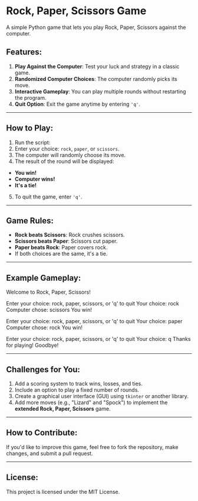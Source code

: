 # Rock, Paper, Scissors Game

A simple Python game that lets you play Rock, Paper, Scissors against the computer.

## Features:
1. **Play Against the Computer**: Test your luck and strategy in a classic game.
2. **Randomized Computer Choices**: The computer randomly picks its move.
3. **Interactive Gameplay**: You can play multiple rounds without restarting the program.
4. **Quit Option**: Exit the game anytime by entering `'q'`.

---

## How to Play:
1. Run the script:
2. Enter your choice: `rock`, `paper`, or `scissors`.
3. The computer will randomly choose its move.
4. The result of the round will be displayed:
- **You win!**
- **Computer wins!**
- **It's a tie!**
5. To quit the game, enter `'q'`.

---

## Game Rules:
- **Rock beats Scissors**: Rock crushes scissors.
- **Scissors beats Paper**: Scissors cut paper.
- **Paper beats Rock**: Paper covers rock.
- If both choices are the same, it's a tie.

---

## Example Gameplay:

Welcome to Rock, Paper, Scissors!

Enter your choice: rock, paper, scissors, or 'q' to quit Your choice: rock Computer chose: scissors You win!

Enter your choice: rock, paper, scissors, or 'q' to quit Your choice: paper Computer chose: rock You win!

Enter your choice: rock, paper, scissors, or 'q' to quit Your choice: q Thanks for playing! Goodbye!




---

## Challenges for You:
1. Add a scoring system to track wins, losses, and ties.
2. Include an option to play a fixed number of rounds.
3. Create a graphical user interface (GUI) using `tkinter` or another library.
4. Add more moves (e.g., "Lizard" and "Spock") to implement the **extended Rock, Paper, Scissors** game.

---

## How to Contribute:
If you'd like to improve this game, feel free to fork the repository, make changes, and submit a pull request.

---

## License:
This project is licensed under the MIT License.
